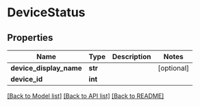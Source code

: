 # DeviceStatus

## Properties
Name | Type | Description | Notes
------------ | ------------- | ------------- | -------------
**device_display_name** | **str** |  | [optional] 
**device_id** | **int** |  | 

[[Back to Model list]](../README.md#documentation-for-models) [[Back to API list]](../README.md#documentation-for-api-endpoints) [[Back to README]](../README.md)


